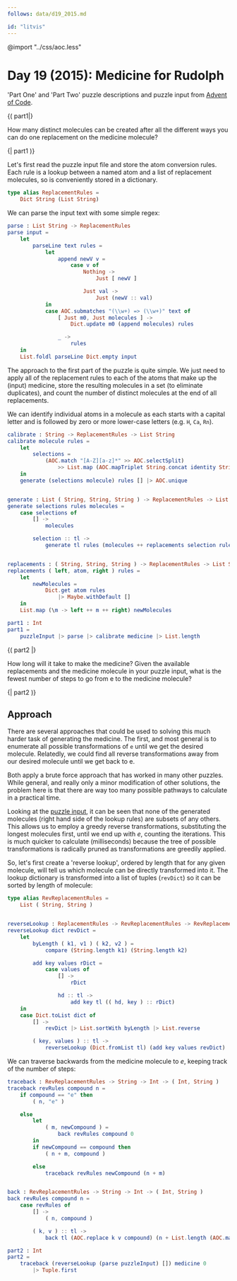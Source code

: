 ```yaml
---
follows: data/d19_2015.md

id: "litvis"
---
```


@import "../css/aoc.less"

# Day 19 (2015): Medicine for Rudolph

'Part One' and 'Part Two' puzzle descriptions and puzzle input from [Advent of Code](https://adventofcode.com/2015/day/19).

{( part1|}

How many distinct molecules can be created after all the different ways you can do one replacement on the medicine molecule?

{| part1 )}

Let's first read the puzzle input file and store the atom conversion rules. Each rule is a lookup between a named atom and a list of replacement molecules, so is conveniently stored in a dictionary.

```elm {l}
type alias ReplacementRules =
    Dict String (List String)
```

We can parse the input text with some simple regex:

```elm {l}
parse : List String -> ReplacementRules
parse input =
    let
        parseLine text rules =
            let
                append newV v =
                    case v of
                        Nothing ->
                            Just [ newV ]

                        Just val ->
                            Just (newV :: val)
            in
            case AOC.submatches "(\\w+) => (\\w+)" text of
                [ Just m0, Just molecules ] ->
                    Dict.update m0 (append molecules) rules

                _ ->
                    rules
    in
    List.foldl parseLine Dict.empty input
```

The approach to the first part of the puzzle is quite simple. We just need to apply all of the replacement rules to each of the atoms that make up the (input) medicine, store the resulting molecules in a set (to eliminate duplicates), and count the number of distinct molecules at the end of all replacements.

We can identify individual atoms in a molecule as each starts with a capital letter and is followed by zero or more lower-case letters (e.g. `H`, `Ca`, `Rn`).

```elm {l}
calibrate : String -> ReplacementRules -> List String
calibrate molecule rules =
    let
        selections =
            (AOC.match "[A-Z][a-z]*" >> AOC.selectSplit)
                >> List.map (AOC.mapTriplet String.concat identity String.concat)
    in
    generate (selections molecule) rules [] |> AOC.unique


generate : List ( String, String, String ) -> ReplacementRules -> List String -> List String
generate selections rules molecules =
    case selections of
        [] ->
            molecules

        selection :: tl ->
            generate tl rules (molecules ++ replacements selection rules)


replacements : ( String, String, String ) -> ReplacementRules -> List String
replacements ( left, atom, right ) rules =
    let
        newMolecules =
            Dict.get atom rules
                |> Maybe.withDefault []
    in
    List.map (\m -> left ++ m ++ right) newMolecules
```

```elm {l r}
part1 : Int
part1 =
    puzzleInput |> parse |> calibrate medicine |> List.length
```

{( part2 |}

How long will it take to make the medicine? Given the available replacements and the medicine molecule in your puzzle input, what is the fewest number of steps to go from e to the medicine molecule?

{| part2 )}

## Approach

There are several approaches that could be used to solving this much harder task of generating the medicine.
The first, and most general is to enumerate all possible transformations of `e` until we get the desired molecule. Relatedly, we could find all reverse transformations away from our desired molecule until we get back to e.

Both apply a brute force approach that has worked in many other puzzles. While general, and really only a minor modification of other solutions, the problem here is that there are way too many possible pathways to calculate in a practical time.

Looking at the [puzzle input](data/d19_2015.md), it can be seen that none of the generated molecules (right hand side of the lookup rules) are subsets of any others. This allows us to employ a greedy reverse transformations, substituting the longest molecules first, until we end up with _e_, counting the iterations. This is much quicker to calculate (milliseconds) because the tree of possible transformations is radically pruned as transformations are greedily applied.

So, let's first create a 'reverse lookup', ordered by length that for any given molecule, will tell us which molecule can be directly transformed into it. The lookup dictionary is transformed into a list of tuples (`revDict`) so it can be sorted by length of molecule:

```elm {l}
type alias RevReplacementRules =
    List ( String, String )


reverseLookup : ReplacementRules -> RevReplacementRules -> RevReplacementRules
reverseLookup dict revDict =
    let
        byLength ( k1, v1 ) ( k2, v2 ) =
            compare (String.length k1) (String.length k2)

        add key values rDict =
            case values of
                [] ->
                    rDict

                hd :: tl ->
                    add key tl (( hd, key ) :: rDict)
    in
    case Dict.toList dict of
        [] ->
            revDict |> List.sortWith byLength |> List.reverse

        ( key, values ) :: tl ->
            reverseLookup (Dict.fromList tl) (add key values revDict)
```

We can traverse backwards from the medicine molecule to _e_, keeping track of the number of steps:

```elm {l}
traceback : RevReplacementRules -> String -> Int -> ( Int, String )
traceback revRules compound n =
    if compound == "e" then
        ( n, "e" )

    else
        let
            ( m, newCompound ) =
                back revRules compound 0
        in
        if newCompound == compound then
            ( n + m, compound )

        else
            traceback revRules newCompound (n + m)


back : RevReplacementRules -> String -> Int -> ( Int, String )
back revRules compound n =
    case revRules of
        [] ->
            ( n, compound )

        ( k, v ) :: tl ->
            back tl (AOC.replace k v compound) (n + List.length (AOC.match k compound))
```

```elm {l r}
part2 : Int
part2 =
    traceback (reverseLookup (parse puzzleInput) []) medicine 0
        |> Tuple.first
```
